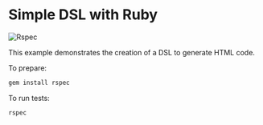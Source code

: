 # Simple DSL with Ruby
![Rspec](https://github.com/bsa7/simple_html_generator/actions/workflows/rspec.yml/badge.svg)&nbsp;

This example demonstrates the creation of a DSL to generate HTML code.

To prepare:
```bash
gem install rspec
```

To run tests:

```bash
rspec
```
